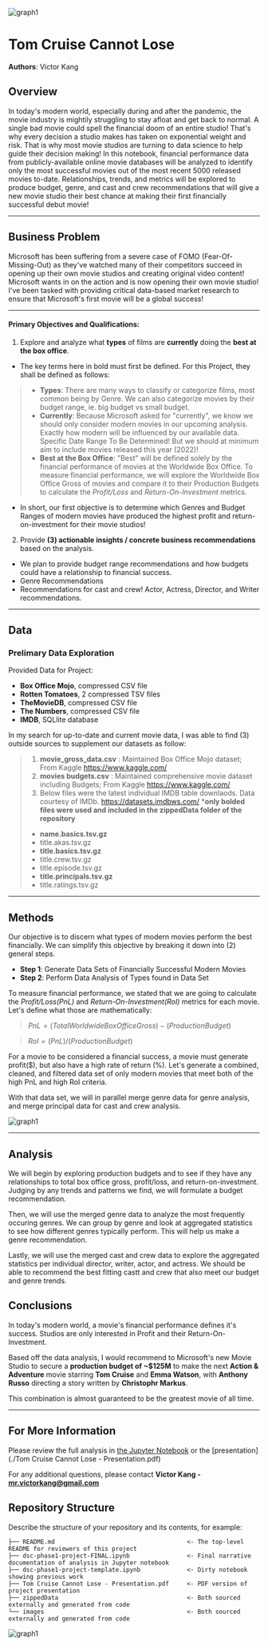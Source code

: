 ![graph1](./images/Tom-Cruise.jpeg)

# Tom Cruise Cannot Lose

**Authors**: Victor Kang

## Overview

In today's modern world, especially during and after the pandemic, the movie industry is mightily struggling to stay afloat and get back to normal. A single bad movie could spell the financial doom of an entire studio! That's why every decision a studio makes has taken on exponential weight and risk. That is why most movie studios are turning to data science to help guide their decision making! In this notebook, financial performance data from publicly-available online movie databases will be analyzed to identify only the most successful movies out of the most recent 5000 released movies to-date. Relationships, trends, and metrics will be explored to produce budget, genre, and cast and crew recommendations that will give a new movie studio their best chance at making their first financially successful debut movie!

***
## Business Problem

Microsoft has been suffering from a severe case of FOMO (Fear-Of-Missing-Out) as they've watched many of their competitors succeed in opening up their own movie studios and creating original video content! Microsoft wants in on the action and is now opening their own movie studio! I've been tasked with providing critical data-based market research to ensure that Microsoft's first movie will be a global success!

***
#### Primary Objectives and Qualifications:
1. Explore and analyze what **types** of films are **currently** doing the **best at the box office**.
* The key terms here in bold must first be defined. For this Project, they shall be defined as follows:
>* **Types**: There are many ways to classify or categorize films, most common being by Genre. We can also categorize movies by their budget range, ie. big budget vs small budget.
>* **Currently**: Because Microsoft asked for "currently", we know we should only consider modern movies in our upcoming analysis. Exactly how modern will be influenced by our available data. Specific Date Range To Be Determined! But we should at minimum aim to include movies released this year (2022)!
>* **Best at the Box Office**: "Best" will be defined solely by the financial performance of movies at the Worldwide Box Office. To measure financial performance, we will explore the Worldwide Box Office Gross of movies and compare it to their Production Budgets to calculate the *Profit/Loss* and *Return-On-Investment* metrics.  

* In short, our first objective is to determine which Genres and Budget Ranges of modern movies have produced the highest profit and return-on-investment for their movie studios! 

2. Provide **(3) actionable insights / concrete business recommendations** based on the analysis. 
* We plan to provide budget range recommendations and how budgets could have a relationship to financial success.
* Genre Recommendations
* Recommendations for cast and crew! Actor, Actress, Director, and Writer recommendations.
***

## Data

### Prelimary Data Exploration

Provided Data for Project:
* **Box Office Mojo**, compressed CSV file
* **Rotten Tomatoes**, 2 compressed TSV files
* **TheMovieDB**, compressed CSV file
* **The Numbers**, compressed CSV file
* **IMDB**, SQLlite database

In my search for up-to-date and current movie data, I was able to find (3) outside sources to supplement our datasets as follow:
> 1. **movie_gross_data.csv** : Maintained Box Office Mojo dataset; From Kaggle https://www.kaggle.com/
> 2. **movies budgets.csv** : Maintained comprehensive movie dataset including Budgets; From Kaggle https://www.kaggle.com/
> 3. Below files were the latest individual IMDB table downlaods. Data courtesy of IMDb. https://datasets.imdbws.com/
***only bolded files were used and included in the zippedData folder of the repository**
>* **name.basics.tsv.gz**
>* title.akas.tsv.gz
>* **title.basics.tsv.gz**
>* title.crew.tsv.gz
>* title.episode.tsv.gz
>* **title.principals.tsv.gz**
>* title.ratings.tsv.gz
***

## Methods

Our objective is to discern what types of modern movies perform the best financially. We can simplify this objective by breaking it down into (2) general steps.

* **Step 1**: Generate Data Sets of Financially Successful Modern Movies
* **Step 2**: Perform Data Analysis of Types found in Data Set

To measure financial performance, we stated that we are going to calculate the *Profit/Loss(PnL)* and *Return-On-Investment(RoI)* metrics for each movie. Let's define what those are mathematically:

> $PnL = (Total Worldwide Box Office Gross) - (Production Budget)$

> $RoI = (PnL)/(Production Budget)$

For a movie to be considered a financial success, a movie must generate profit($), but also have a high rate of return (%). 
Let's generate a combined, cleaned, and filtered data set of only modern movies that meet both of the high PnL and high RoI criteria.

With that data set, we will in parallel merge genre data for genre analysis, and merge principal data for cast and crew analysis.

![graph1](./images/Methods.png)
***

## Analysis

We will begin by exploring production budgets and to see if they have any relationships to total box office gross, profit/loss, and return-on-investment. Judging by any trends and patterns we find, we will formulate a budget recommendation.

Then, we will use the merged genre data to analyze the most frequently occuring genres. We can group by genre and look at aggregated statistics to see how different genres typically perform. This will help us make a genre recommendation.

Lastly, we will use the merged cast and crew data to explore the aggregated statistics per individual director, writer, actor, and actress. We should be able to recommend the best fitting castt and crew that also meet our budget and genre trends.

## Conclusions

In today's modern world, a movie's financial performance defines it's success. Studios are only interested in Profit and their Return-On-Investment. 

Based off the data analysis, I would recommend to Microsoft's new Movie Studio to secure a **production budget of ~$125M** to make the next **Action & Adventure** movie starring **Tom Cruise** and **Emma Watson**, with **Anthony Russo** directing a story written by **Christophr Markus**.

This combination is almost guaranteed to be the greatest movie of all time.
***

## For More Information

Please review the full analysis in [the Jupyter Notebook](./dsc-phase1-project-FINAL.ipynb) 
or the [presentation](./Tom Cruise Cannot Lose - Presentation.pdf)

For any additional questions, please contact **Victor Kang - mr.victorkang@gmail.com**

## Repository Structure

Describe the structure of your repository and its contents, for example:

```
├── README.md                                     <- The top-level README for reviewers of this project
├── dsc-phase1-project-FINAL.ipynb                <- Final narrative documentation of analysis in Jupyter notebook
├── dsc-phase1-project-template.ipynb             <- Dirty notebook showing previous work
├── Tom Cruise Cannot Lose - Presentation.pdf     <- PDF version of project presentation
├── zippedData                                    <- Both sourced externally and generated from code
└── images                                        <- Both sourced externally and generated from code
```
![graph1](./images/Methods.png)